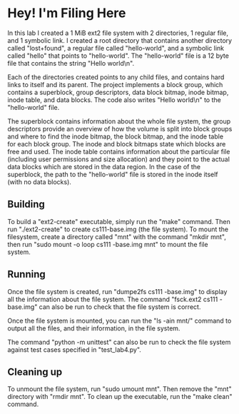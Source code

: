 # Hey! I'm Filing Here

In this lab I created a 1 MiB ext2 file system with 2 directories, 1 regular file, and 1 symbolic link. I created a root directory that contains another directory called "lost+found", a regular file called "hello-world", and a symbolic link called "hello" that points to "hello-world". The "hello-world" file is a 12 byte file that contains the string "Hello world\n".

Each of the directories created points to any child files, and contains hard links to itself and its parent. The project implements a block group, which contains a superblock, group descriptors, data block bitmap, inode bitmap, inode table, and data blocks. The code also writes "Hello world\n" to the "hello-world" file.

The superblock contains information about the whole file system, the group descriptors provide an overview of how the volume is split into block groups and where to find the inode bitmap, the block bitmap, and the inode table for each block group. The inode and block bitmaps state which blocks are free and used. The inode table contains information about the particular file (including user permissions and size allocation) and they point to the actual data blocks which are stored in the data region. In the case of the superblock, the path to the "hello-world" file is stored in the inode itself (with no data blocks).


## Building

To build a "ext2-create" executable, simply run the "make" command. Then run "./ext2-create" to create cs111-base.img (the file system). To mount the filesystem, create a directory called "mnt" with the command "mkdir mnt", then run "sudo mount -o loop cs111 -base.img mnt" to mount the file system.


## Running

Once the file system is created, run "dumpe2fs cs111 -base.img" to display all the information about the file system. The command "fsck.ext2 cs111 -base.img" can also be run to check that the file system is correct.

Once the file system is mounted, you can run the "ls -ain mnt/" command to output all the files, and their information, in the file system.

The command "python -m unittest" can also be run to check the file system against test cases specified in "test_lab4.py".


## Cleaning up

To unmount the file system, run "sudo umount mnt". Then remove the "mnt" directory with "rmdir mnt". To clean up the executable, run the "make clean" command.